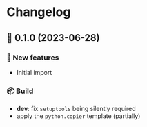 # Changelog

## 🚀 0.1.0 (2023-06-28)

### 💫 New features

- Initial import

### 📦 Build

- **dev**: fix `setuptools` being silently required
- apply the `python.copier` template (partially)
